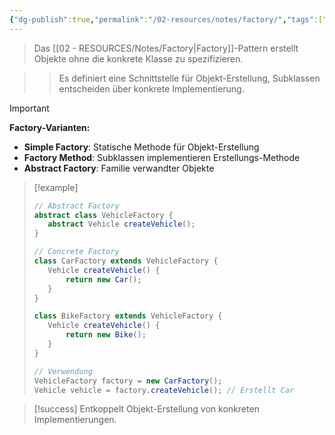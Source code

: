 ```yaml
---
{"dg-publish":true,"permalink":"/02-resources/notes/factory/","tags":["design-patterns/erzeugung","oop/objekterstellung"],"noteIcon":"","updated":"2025-09-16T16:45:37.464+02:00"}
---
```



>Das [[02 - RESOURCES/Notes/Factory\|Factory]]-Pattern erstellt Objekte ohne die konkrete Klasse zu spezifizieren.

>>Es definiert eine Schnittstelle für Objekt-Erstellung, Subklassen entscheiden über konkrete Implementierung.

>[!important] 
>**Factory-Varianten:**
>- **Simple Factory**: Statische Methode für Objekt-Erstellung
>- **Factory Method**: Subklassen implementieren Erstellungs-Methode
>- **Abstract Factory**: Familie verwandter Objekte

>[!example] 
>```java
>// Abstract Factory
>abstract class VehicleFactory {
>    abstract Vehicle createVehicle();
>}
>
>// Concrete Factory
>class CarFactory extends VehicleFactory {
>    Vehicle createVehicle() {
>        return new Car();
>    }
>}
>
>class BikeFactory extends VehicleFactory {
>    Vehicle createVehicle() {
>        return new Bike();
>    }
>}
>
>// Verwendung
>VehicleFactory factory = new CarFactory();
>Vehicle vehicle = factory.createVehicle(); // Erstellt Car
>```

>[!success] 
>Entkoppelt Objekt-Erstellung von konkreten Implementierungen.